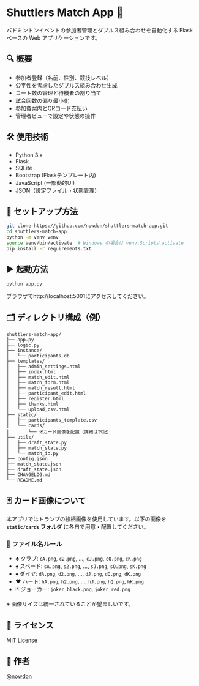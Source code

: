 # Shuttlers Match App 🏸

バドミントンイベントの参加者管理とダブルス組み合わせを自動化する Flask ベースの Web アプリケーションです。

## 🔍 概要

- 参加者登録（名前、性別、競技レベル）
- 公平性を考慮したダブルス組み合わせ生成
- コート数の管理と待機者の割り当て
- 試合回数の偏り最小化
- 参加費案内とQRコード支払い
- 管理者ビューで設定や状態の操作

## 🛠 使用技術

- Python 3.x
- Flask
- SQLite
- Bootstrap (Flaskテンプレート内)
- JavaScript (一部動的UI)
- JSON（設定ファイル・状態管理）

## 🚀 セットアップ方法

```bash
git clone https://github.com/nowdon/shuttlers-match-app.git
cd shuttlers-match-app
python -m venv venv
source venv/bin/activate  # Windows の場合は venv\Scripts\activate
pip install -r requirements.txt
```

## ▶️ 起動方法
```bash
python app.py
```
ブラウザでhttp://localhost:5001にアクセスしてください。

## 🗂 ディレクトリ構成（例）
```
shuttlers-match-app/
├── app.py
├── logic.py
├── instance/
│   └── participants.db
├── templates/
│   ├── admin_settings.html
│   ├── index.html
│   ├── match_edit.html
│   ├── match_form.html
│   ├── match_result.html
│   ├── participant_edit.html
│   ├── register.html
│   ├── thanks.html
│   └── upload_csv.html
├── static/
│   ├── participants_template.csv
│   └── cards/
│       └── ※カード画像を配置（詳細は下記）
├── utils/
│   ├── draft_state.py
│   ├── match_state.py
│   └── match_io.py
├── config.json
├── match_state.json
├── draft_state.json
├── CHANGELOG.md
└── README.md
```

## 🃏 カード画像について

本アプリではトランプの絵柄画像を使用しています。以下の画像を **`static/cards` フォルダ** に各自で用意・配置してください。

### 🎴 ファイル名ルール

- ♣ クラブ: `cA.png`, `c2.png`, ..., `cJ.png`, `cQ.png`, `cK.png`
- ♠ スペード: `sA.png`, `s2.png`, ..., `sJ.png`, `sQ.png`, `sK.png`
- ♦ ダイヤ: `dA.png`, `d2.png`, ..., `dJ.png`, `dQ.png`, `dK.png`
- ♥ ハート: `hA.png`, `h2.png`, ..., `hJ.png`, `hQ.png`, `hK.png`
- 🃏 ジョーカー: `joker_black.png`, `joker_red.png`

※ 画像サイズは統一されていることが望ましいです。

## 📄 ライセンス

MIT License

## 👤 作者

[@nowdon](https://github.com/nowdon)